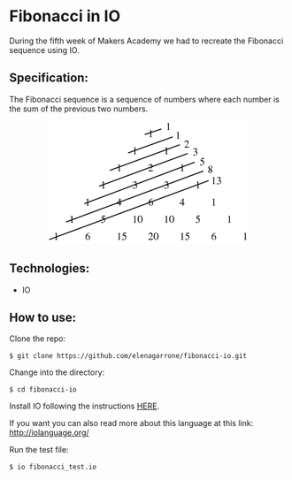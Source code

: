 Fibonacci in IO
=========
During the fifth week of Makers Academy we had to recreate the Fibonacci sequence using IO.

Specification:
-------------
The Fibonacci sequence is a sequence of numbers where each number is the sum of the previous two numbers.

<div style="text-align:center" markdown="1">

<img src='fibonacci.png'>

</div>

Technologies:
-------------
- IO

How to use:
-----------
Clone the repo:
```shell
$ git clone https://github.com/elenagarrone/fibonacci-io.git
```
Change into the directory:
```shell
$ cd fibonacci-io
```
Install IO following the instructions
<a href='http://en.wikibooks.org/wiki/Io_Programming/Beginner%27s_Guide/Getting_Started#Install'>HERE</a>.

If you want you can also read more about this language at this link: http://iolanguage.org/

Run the test file:
```shell
$ io fibonacci_test.io
```
